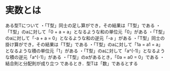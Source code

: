 # 実数とは

ある型Tについて
・「T型」同士の足し算ができ，その結果は「T型」である
・「T型」のaに対して「0 + a = a」となるような和の単位元「0」がある
・「T型」のaに対して「-a + a = 0」となるような和の逆元「-a 」がある
・「T型」同士の掛け算ができ，その結果は「T型」である
・「T型」のaに対して「1a = a1 = a」となるような積の単位元「1」がある
・「T型」のaに対して「a^(-1)」となるような積の逆元「a^(-1)」がある
・「T型」のaがあるとき，「0a = a0 = 0」である
・結合則と分配則が成り立つ
であるとき．型Tは「数」であるとする
